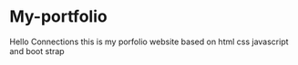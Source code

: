 # My-portfolio

Hello Connections this is my porfolio website based on html css javascript and boot strap
